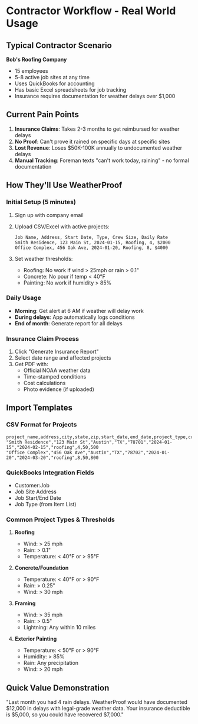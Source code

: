 # Contractor Workflow - Real World Usage

## Typical Contractor Scenario

**Bob's Roofing Company**
- 15 employees
- 5-8 active job sites at any time
- Uses QuickBooks for accounting
- Has basic Excel spreadsheets for job tracking
- Insurance requires documentation for weather delays over $1,000

## Current Pain Points
1. **Insurance Claims**: Takes 2-3 months to get reimbursed for weather delays
2. **No Proof**: Can't prove it rained on specific days at specific sites
3. **Lost Revenue**: Loses $50K-100K annually to undocumented weather delays
4. **Manual Tracking**: Foreman texts "can't work today, raining" - no formal documentation

## How They'll Use WeatherProof

### Initial Setup (5 minutes)
1. Sign up with company email
2. Upload CSV/Excel with active projects:
   ```
   Job Name, Address, Start Date, Type, Crew Size, Daily Rate
   Smith Residence, 123 Main St, 2024-01-15, Roofing, 4, $2000
   Office Complex, 456 Oak Ave, 2024-01-20, Roofing, 8, $4000
   ```

3. Set weather thresholds:
   - Roofing: No work if wind > 25mph or rain > 0.1"
   - Concrete: No pour if temp < 40°F
   - Painting: No work if humidity > 85%

### Daily Usage
- **Morning**: Get alert at 6 AM if weather will delay work
- **During delays**: App automatically logs conditions
- **End of month**: Generate report for all delays

### Insurance Claim Process
1. Click "Generate Insurance Report" 
2. Select date range and affected projects
3. Get PDF with:
   - Official NOAA weather data
   - Time-stamped conditions
   - Cost calculations
   - Photo evidence (if uploaded)

## Import Templates

### CSV Format for Projects
```csv
project_name,address,city,state,zip,start_date,end_date,project_type,crew_size,hourly_rate,daily_overhead
"Smith Residence","123 Main St","Austin","TX","78701","2024-01-15","2024-02-15","roofing",4,50,500
"Office Complex","456 Oak Ave","Austin","TX","78702","2024-01-20","2024-03-20","roofing",8,50,800
```

### QuickBooks Integration Fields
- Customer:Job
- Job Site Address
- Job Start/End Date
- Job Type (from Item List)

### Common Project Types & Thresholds
1. **Roofing**
   - Wind: > 25 mph
   - Rain: > 0.1"
   - Temperature: < 40°F or > 95°F

2. **Concrete/Foundation**
   - Temperature: < 40°F or > 90°F
   - Rain: > 0.25"
   - Wind: > 30 mph

3. **Framing**
   - Wind: > 35 mph
   - Rain: > 0.5"
   - Lightning: Any within 10 miles

4. **Exterior Painting**
   - Temperature: < 50°F or > 90°F
   - Humidity: > 85%
   - Rain: Any precipitation
   - Wind: > 20 mph

## Quick Value Demonstration
"Last month you had 4 rain delays. WeatherProof would have documented $12,000 in delays with legal-grade weather data. Your insurance deductible is $5,000, so you could have recovered $7,000."